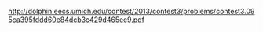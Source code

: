 http://dolphin.eecs.umich.edu/contest/2013/contest3/problems/contest3.095ca395fddd60e84dcb3c429d465ec9.pdf